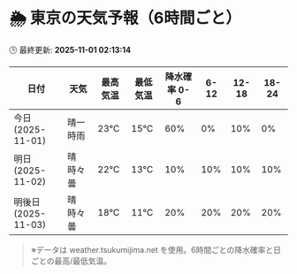 # 🌦️ 東京の天気予報（6時間ごと）

🕒 最終更新: **2025-11-01 02:13:14**

| 日付 | 天気 | 最高気温 | 最低気温 | 降水確率 0-6 | 6-12 | 12-18 | 18-24 |
|------|------|----------|----------|------------|------|------|------|
| 今日 (2025-11-01) | 晴一時雨 | 23℃ | 15℃ | 60% | 0% | 10% | 0% |
| 明日 (2025-11-02) | 晴時々曇 | 22℃ | 13℃ | 10% | 10% | 10% | 10% |
| 明後日 (2025-11-03) | 晴時々曇 | 18℃ | 11℃ | 20% | 20% | 20% | 20% |

> ※データは weather.tsukumijima.net を使用。6時間ごとの降水確率と日ごとの最高/最低気温。